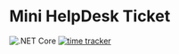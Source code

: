 # Mini HelpDesk Ticket

![.NET Core](https://github.com/AIKICo/TurbineJobMVC/workflows/.NET%20Core/badge.svg)
[![time tracker](https://wakatime.com/badge/github/AIKICo/TurbineJobMVC.svg)](https://wakatime.com/badge/github/AIKICo/TurbineJobMVC)
